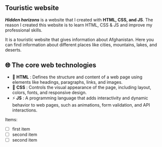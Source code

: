 ## Touristic website

***Hidden horizons*** is a website that I created with **HTML, CSS, and JS**. The reason I created this website is to learn HTML, CSS & JS and improve my professional skills.

It is a touristic website that gives information about Afghanistan. Here you can find information about different places like cities, mountains, lakes, and deserts.

## 🌐 The core web technologies

- 📄 **HTML** : Defines the structure and content of a web page using elements like headings, paragraphs, links, and images.
- 🎨 **CSS** : Controls the visual appearance of the page, including layout, colors, fonts, and responsive design.
- ⚡ **JS** : A programming language that adds interactivity and dynamic behavior to web pages, such as animations, form validation, and API interactions.


Items: 
- [ ] first item
- [ ] second item
- [ ] second item
